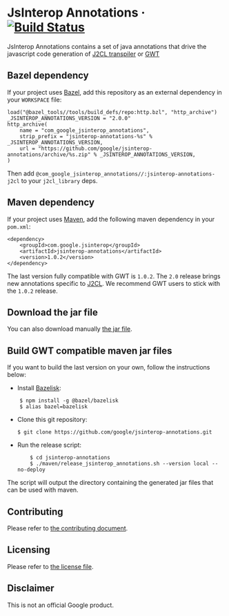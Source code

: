 # JsInterop Annotations   &middot; [![Build Status](https://github.com/google/jsinterop-annotations/actions/workflows/ci.yaml/badge.svg)](https://github.com/google/jsinterop-annotations/actions/workflows/ci.yaml)



JsInterop Annotations contains a set of java annotations that drive the
javascript code generation of [J2CL transpiler](https://github.com/google/j2cl)
or [GWT](https://github.com/gwtproject/gwt)

Bazel dependency
----------------
If your project uses [Bazel](https://bazel.build), add this repository as an
external dependency in your `WORKSPACE` file:

```
load("@bazel_tools//tools/build_defs/repo:http.bzl", "http_archive")
_JSINTEROP_ANNOTATIONS_VERSION = "2.0.0"
http_archive(
    name = "com_google_jsinterop_annotations",
    strip_prefix = "jsinterop-annotations-%s" % _JSINTEROP_ANNOTATIONS_VERSION,
    url = "https://github.com/google/jsinterop-annotations/archive/%s.zip" % _JSINTEROP_ANNOTATIONS_VERSION,
)
```

Then add `@com_google_jsinterop_annotations//:jsinterop-annotations-j2cl` to
your `j2cl_library` deps.

Maven dependency
----------------
If your project uses [Maven](https://maven.apache.org), add the following maven
dependency in your `pom.xml`:

    <dependency>
        <groupId>com.google.jsinterop</groupId>
        <artifactId>jsinterop-annotations</artifactId>
        <version>1.0.2</version>
    </dependency>

The last version fully compatible with GWT is `1.0.2`. The `2.0` release brings
new annotations specific to [J2CL](https://github.com/google/j2cl). We recommend
GWT users to stick with the `1.0.2` release.

Download the jar file
----------------------
You can also download manually [the jar file](https://repo1.maven.org/maven2/com/google/jsinterop/jsinterop-annotations/1.0.2/jsinterop-annotations-1.0.2.jar).

Build GWT compatible maven jar files
------------------------------------
If you want to build the last version on your own, follow the instructions
below:

- Install [Bazelisk](https://github.com/bazelbuild/bazelisk):

```shell
    $ npm install -g @bazel/bazelisk
    $ alias bazel=bazelisk
```
- Clone this git repository:
  ```shell
  $ git clone https://github.com/google/jsinterop-annotations.git
  ```
- Run the release script:
  ```shell
      $ cd jsinterop-annotations
      $ ./maven/release_jsinterop_annotations.sh --version local --no-deploy
  ```

 The script will output the directory containing the generated jar files that
 can be used with maven.

Contributing
------------
Please refer to [the contributing document](CONTRIBUTING.md).

Licensing
---------
Please refer to [the license file](LICENSE).

Disclaimer
----------
This is not an official Google product.


